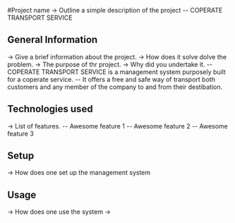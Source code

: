 #Project name
-> Outline a simple description of the project
-- COPERATE TRANSPORT SERVICE


## General Information
-> Give a brief information about the project.
-> How does it solve dolve the problem.
-> The purpose of thr project.
-> Why did you undertake it.
-- COPERATE TRANSPORT SERVICE is a management system purposely built for a coperate service.
-- It offers a free and safe way of transport both customers and any member of the company to and from their destibation. 

## Technologies used
-> List of features.
-- Awesome feature 1
-- Awesome feature 2
-- Awesome feature 3

## Setup
-> How does one set up the management system

## Usage
-> How does one use the system
->
